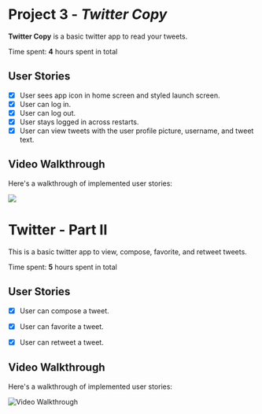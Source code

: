 # Project 3 - *Twitter Copy*

**Twitter Copy** is a basic twitter app to read your tweets.

Time spent: **4** hours spent in total

## User Stories

- [X] User sees app icon in home screen and styled launch screen. 
- [X] User can log in. 
- [X] User can log out. 
- [X] User stays logged in across restarts. 
- [X] User can view tweets with the user profile picture, username, and tweet text. 

## Video Walkthrough

Here's a walkthrough of implemented user stories:

<img src='http://i.imgur.com/link/to/your/gif/file.gif'  />

# Twitter - Part II

This is a basic twitter app to view, compose, favorite, and retweet tweets.

Time spent: **5** hours spent in total

## User Stories


- [X] User can compose a tweet. 
- [X] User can favorite a tweet.
- [X] User can retweet a tweet. 



## Video Walkthrough

Here's a walkthrough of implemented user stories:

<img src='http://g.recordit.co/XdB8GTCZfF.gif' title='Video Walkthrough' width='' alt='Video Walkthrough' />
